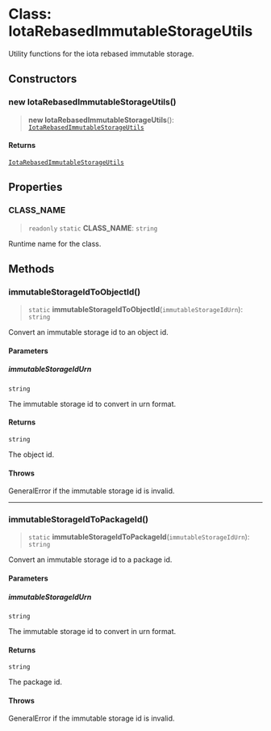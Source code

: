 # Class: IotaRebasedImmutableStorageUtils

Utility functions for the iota rebased immutable storage.

## Constructors

### new IotaRebasedImmutableStorageUtils()

> **new IotaRebasedImmutableStorageUtils**(): [`IotaRebasedImmutableStorageUtils`](IotaRebasedImmutableStorageUtils.md)

#### Returns

[`IotaRebasedImmutableStorageUtils`](IotaRebasedImmutableStorageUtils.md)

## Properties

### CLASS\_NAME

> `readonly` `static` **CLASS\_NAME**: `string`

Runtime name for the class.

## Methods

### immutableStorageIdToObjectId()

> `static` **immutableStorageIdToObjectId**(`immutableStorageIdUrn`): `string`

Convert an immutable storage id to an object id.

#### Parameters

##### immutableStorageIdUrn

`string`

The immutable storage id to convert in urn format.

#### Returns

`string`

The object id.

#### Throws

GeneralError if the immutable storage id is invalid.

***

### immutableStorageIdToPackageId()

> `static` **immutableStorageIdToPackageId**(`immutableStorageIdUrn`): `string`

Convert an immutable storage id to a package id.

#### Parameters

##### immutableStorageIdUrn

`string`

The immutable storage id to convert in urn format.

#### Returns

`string`

The package id.

#### Throws

GeneralError if the immutable storage id is invalid.
